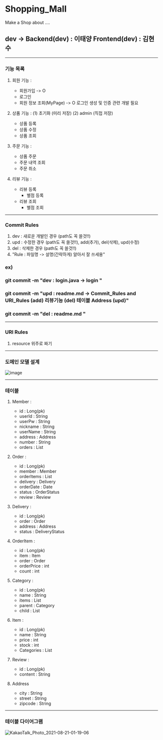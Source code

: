 # Shopping_Mall
Make a Shop about ....
## dev -> Backend(dev) : 이태양 Frontend(dev) : 김현수


----------------

### 기능 목록

1. 회원 기능 :
    - 회원가입 -> O
    - 로그인
    - 회원 정보 조회(MyPage) -> O
    로그인 생성 및 인증 관련 개발 필요

2. 상품 기능 : 
(1) 초기화 (미리 저장)
(2) admin (직접 저장)
    - 상품 등록
    - 상품 수정 
    - 상품 조회


3. 주문 기능 :
    - 상품 주문
    - 주문 내역 조회
    - 주문 취소



4. 리뷰 기능 :
    - 리뷰 등록
        - 별점 등록
    - 리뷰 조회
        - 별점 조회

-----------------
### Commit Rules
1. dev : 새로운 개발인 경우 (path도 꼭 쓸것!!)
2. upd : 수정한 경우 (path도 꼭 쓸것!!), add(추가), del(삭제), upd(수정)
3. del : 삭제한 경우 (path도 꼭 쓸것!!)
4. "Rule : 파일명 -> 설명(간략하게) 알아서 잘 쓰세용"

### ex)
### git commit -m "dev : login.java -> login "
### git commit -m "upd : readme.md -> Commit_Rules and URI_Rules (add) 리뷰기능 (del)  테이블 Address (upd)"
### git commit -m "del : readme.md "


-----------------
### URI Rules 
1. resource 위주로 짜기 
-----------------

### 도메인 모델 설계

![image](https://user-images.githubusercontent.com/74217059/129038788-73acaad4-bc0d-4b2d-938f-42934b19ed85.png)

-----------------
### 테이블

1. Member :
   + id : Long(pk)
   + userId : String
   + userPw : String
   + nickname : String
   + userName : String
   + address : Address
   + number : String
   + orders : List
   
2. Order :  
   + id : Long(pk)
   + member : Member
   + orderItems : List
   + delivery : Delivery
   + orderDate : Date
   + status : OrderStatus
   + review : Review
   

3. Delivery :
   + id : Long(pk)
   + order : Order
   + address : Address
   + status : DeliveryStatus

4. OrderItem :  
   + id : Long(pk)
   + item : Item
   + order : Order
   + orderPrice : int
   + count : int

5. Category :
   + id : Long(pk)
   + name : String
   + items : List
   + parent : Category
   + child : List

6. Item :
   + id : Long(pk)
   + name : String
   + price : int
   + stock : int
   + Categories : List

7. Review :
   + id : Long(pk)
   + content : String

8. Address
   + city : String
   + street : String
   + zipcode : String
   
-----------------
### 테이블 다이어그램   


![KakaoTalk_Photo_2021-08-21-01-19-06](https://user-images.githubusercontent.com/56467808/130263530-baee26ea-c13b-4504-9a69-f050cdc7cf1e.png)


 
    
   
